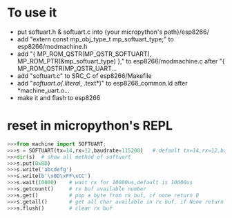 To use it   
====   
* put softuart.h & softuart.c into {your micropython's path}/esp8266/
* add "extern const mp_obj_type_t mp_softuart_type;"  to esp8266/modmachine.h   
* add "{ MP_ROM_QSTR(MP_QSTR_SOFTUART), MP_ROM_PTR(&mp_softuart_type) },"  to esp8266/modmachine.c after "{ MP_ROM_QSTR(MP_QSTR_UART...   
* add "softuart.c" to SRC_C of esp8266/Makefile   
* add "*softuart.o(.literal*, .text*)" to esp8266_common.ld after *machine_uart.o...   
* make it and flash to esp8266   
   
   
reset in micropython's REPL   
====   
```python
>>>from machine import SOFTUART;   
>>>s = SOFTUART(tx=14,rx=12,baudrate=115200)   # default tx=14,rx=12,baudrate=115200
>>>dir(s)  # show all method of softuart   
>>>s.put(0x0D)   
>>>s.write('abcdefg')   
>>>s.write(b'\x0D\xFF\xCC')   
>>>s.wait(10000)  	# wait rx for 10000us,default is 10000us 
>>>s.getcount()  	# rx buf available number   
>>>s.get()  		# pop a byte from rx buf, if none return 0   
>>>s.getall()  		# get all char available in rx buf, if None return None
>>>s.flush()  		# clear rx buf   
```